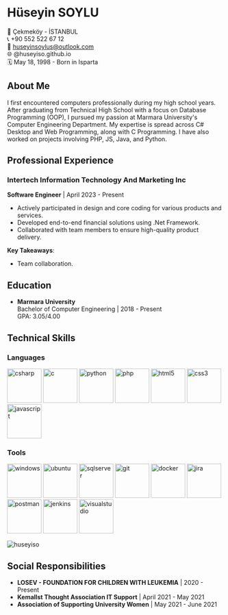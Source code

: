 # Hüseyin SOYLU

📍 Çekmeköy - İSTANBUL  
📞 +90 552 522 67 12  
📧 huseyinsoylus@outlook.com  
🌐 @huseyiso.github.io  
🗓 May 18, 1998 - Born in Isparta

## About Me

I first encountered computers professionally during my high school years. After graduating from Technical High School with a focus on Database Programming (OOP), I pursued my passion at Marmara University's Computer Engineering Department. My expertise is spread across C# Desktop and Web Programming, along with C Programming. I have also worked on projects involving PHP, JS, Java, and Python.

## Professional Experience

### Intertech Information Technology And Marketing Inc  
**Software Engineer** | April 2023 - Present  
- Actively participated in design and core coding for various products and services.
- Developed end-to-end financial solutions using .Net Framework.
- Collaborated with team members to ensure high-quality product delivery.

**Key Takeaways**:  
- Team collaboration.

## Education

- **Marmara University**  
  Bachelor of Computer Engineering | 2018 - Present  
  GPA: 3.05/4.00
  
## Technical Skills

### Languages

<p align="left">
  <img src="https://cdn.jsdelivr.net/gh/devicons/devicon/icons/csharp/csharp-original.svg" alt="csharp" width="80" height="80"/>
  <img src="https://cdn.jsdelivr.net/gh/devicons/devicon/icons/c/c-original.svg" alt="c" width="80" height="80"/>
  <img src="https://cdn.jsdelivr.net/gh/devicons/devicon/icons/python/python-original.svg" alt="python" width="80" height="80"/>
  <img src="https://cdn.jsdelivr.net/gh/devicons/devicon/icons/php/php-original.svg" alt="php" width="80" height="80"/>
  <img src="https://cdn.jsdelivr.net/gh/devicons/devicon/icons/html5/html5-original.svg" alt="html5" width="80" height="80"/>
  <img src="https://cdn.jsdelivr.net/gh/devicons/devicon/icons/css3/css3-original.svg" alt="css3" width="80" height="80"/>
  <img src="https://cdn.jsdelivr.net/gh/devicons/devicon/icons/javascript/javascript-original.svg" alt="javascript" width="80" height="80"/>
</p>

### Tools

<p align="left">
  <img src="https://cdn.jsdelivr.net/gh/devicons/devicon/icons/windows8/windows8-original.svg" alt="windows" width="80" height="80"/>
  <img src="https://cdn.jsdelivr.net/gh/devicons/devicon/icons/ubuntu/ubuntu-plain.svg" alt="ubuntu" width="80" height="80" />
  <img src="https://cdn.jsdelivr.net/gh/devicons/devicon/icons/microsoftsqlserver/microsoftsqlserver-plain-wordmark.svg" alt="sqlserver" width="80" height="80"/>
  <img src="https://cdn.jsdelivr.net/gh/devicons/devicon/icons/git/git-original.svg" alt="git" width="80" height="80"/>
  <img src="https://cdn.jsdelivr.net/gh/devicons/devicon/icons/docker/docker-original.svg" alt="docker" width="80" height="80"/>
  <img src="https://cdn.jsdelivr.net/gh/devicons/devicon/icons/jira/jira-original.svg" alt="jira" width="80" height="80" />
  <img src="https://www.vectorlogo.zone/logos/getpostman/getpostman-icon.svg" alt="postman" width="80" height="80"/>
  <img src="https://cdn.jsdelivr.net/gh/devicons/devicon/icons/jenkins/jenkins-original.svg" alt="jenkins" width="80" height="80" />
  <img src="https://cdn.jsdelivr.net/gh/devicons/devicon/icons/visualstudio/visualstudio-plain.svg" alt="visualstudio" width="80" height="80"/>
</p>



<p><img align="center" src="https://github-readme-stats.vercel.app/api/top-langs?username=huseyiso&show_icons=true&locale=en&layout=compact" alt="huseyiso" /></p>


## Social Responsibilities

- **LOSEV - FOUNDATION FOR CHILDREN WITH LEUKEMIA** | 2020 - Present
- **KemalIst Thought Association IT Support** | April 2021 - May 2021
- **Association of Supporting University Women** | May 2021 - June 2021
